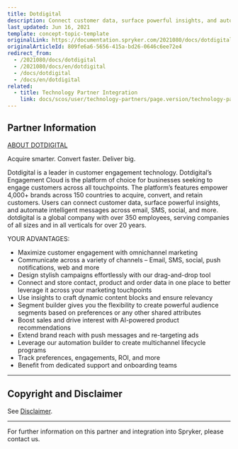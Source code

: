 ```yaml
---
title: Dotdigital
description: Connect customer data, surface powerful insights, and automate intelligent messages across email, SMS, social, and more by integrating Dotdigital into Spryker Commerce OS.
last_updated: Jun 16, 2021
template: concept-topic-template
originalLink: https://documentation.spryker.com/2021080/docs/dotdigital
originalArticleId: 809fe6a6-5656-415a-bd26-0646c6ee72e4
redirect_from:
  - /2021080/docs/dotdigital
  - /2021080/docs/en/dotdigital
  - /docs/dotdigital
  - /docs/en/dotdigital
related:
  - title: Technology Partner Integration
    link: docs/scos/user/technology-partners/page.version/technology-partner-integration.html
---
```


## Partner Information

[ABOUT DOTDIGITAL](https://spryker.com/industry-partner/dotdigital/)

Acquire smarter. Convert faster. Deliver big.

Dotdigital is a leader in customer engagement technology. Dotdigital’s Engagement Cloud is the platform of choice for businesses seeking to engage customers across all touchpoints. The platform’s features empower 4,000+ brands across 150 countries to acquire, convert, and retain customers. Users can connect customer data, surface powerful insights, and automate intelligent messages across email, SMS, social, and more. dotdigital is a global company with over 350 employees, serving companies of all sizes and in all verticals for over 20 years.

YOUR ADVANTAGES:

* Maximize customer engagement with omnichannel marketing
* Communicate across a variety of channels – Email, SMS, social, push notifications, web and more
* Design stylish campaigns effortlessly with our drag-and-drop tool
* Connect and store contact, product and order data in one place to better leverage it across your marketing touchpoints
* Use insights to craft dynamic content blocks and ensure relevancy
* Segment builder gives you the flexibility to create powerful audience segments based on preferences or any other shared attributes
* Boost sales and drive interest with AI-powered product recommendations
* Extend brand reach with push messages and re-targeting ads
* Leverage our automation builder to create multichannel lifecycle programs
* Track preferences, engagements, ROI, and more
* Benefit from dedicated support and onboarding teams

---

## Copyright and Disclaimer

See [Disclaimer](https://github.com/spryker/spryker-documentation).

---
For further information on this partner and integration into Spryker, please contact us.

<div class="hubspot-form js-hubspot-form" data-portal-id="2770802" data-form-id="163e11fb-e833-4638-86ae-a2ca4b929a41" id="hubspot-1"></div>
